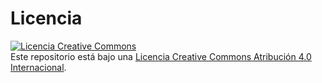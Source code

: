 # Licencia

<a rel="license" href="http://creativecommons.org/licenses/by/4.0/"><img alt="Licencia Creative Commons" style="border-width:0" src="https://i.creativecommons.org/l/by/4.0/88x31.png" /></a><br />Este repositorio está bajo una <a rel="license" href="http://creativecommons.org/licenses/by/4.0/">Licencia Creative Commons Atribución 4.0 Internacional</a>.